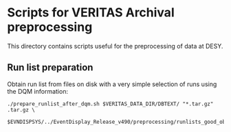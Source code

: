 # Scripts for VERITAS Archival preprocessing

This directory contains scripts useful for the preprocessing of data at DESY.

## Run list preparation

Obtain run list from files on disk with a very simple selection of runs using the DQM information:
```
./prepare_runlist_after_dqm.sh $VERITAS_DATA_DIR/DBTEXT/ "*.tar.gz" .tar.gz \
        $EVNDISPSYS/../EventDisplay_Release_v490/preprocessing/runlists_good_observation_runs/removed_runs.dat
```
